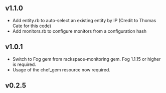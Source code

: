 v1.1.0
------
* Add entity.rb to auto-select an existing entity by IP (Credit to Thomas Cate for this code)
* Add monitors.rb to configure monitors from a configuration hash

v1.0.1
------
* Switch to Fog gem from rackspace-monitoring gem. Fog 1.1.15 or higher is required.
* Usage of the chef_gem resource now required.

v0.2.5
------
